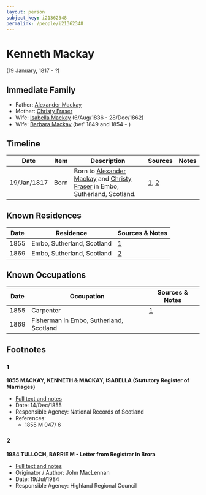 ```yaml
---
layout: person
subject_key: i21362348
permalink: /people/i21362348
---
```


# Kenneth Mackay
(19 January, 1817 - ?)

## Immediate Family

* Father: [Alexander Mackay](./@28762468@-alexander-mackay-b-d.md)
* Mother: [Christy Fraser](./@91889557@-christy-fraser-b-d.md)
* Wife: [Isabella Mackay](./@32127758@-isabella-mackay-b1836-8-6-d1862-12-28.md) (6/Aug/1836 - 28/Dec/1862)
* Wife: [Barbara Mackay](./@52409786@-barbara-mackay-b1849~1854-d.md) (bet' 1849 and 1854 - )

## Timeline

Date | Item | Description | Sources | Notes
---|---|---|---|---
19/Jan/1817 | Born | Born to [Alexander Mackay](./@28762468@-alexander-mackay-b-d.md) and [Christy Fraser](./@91889557@-christy-fraser-b-d.md) in Embo, Sutherland, Scotland. | [1](#1), [2](#2) | 

## Known Residences

Date | Residence | Sources & Notes
---|---|---
1855 | Embo, Sutherland, Scotland | [1](#1)
1869 | Embo, Sutherland, Scotland | [2](#2)

## Known Occupations

Date | Occupation | Sources & Notes
---|---|---
1855 | Carpenter | [1](#1)
1869 | Fisherman in Embo, Sutherland, Scotland | 

## Footnotes

### 1

**1855 MACKAY, KENNETH & MACKAY, ISABELLA (Statutory Register of Marriages)**

* [Full text and notes](../sources/@60749102@-1855-mackay,-kenneth-&-mackay,-isabella-statutory-register-of-marriages-.md)
* Date: 14/Dec/1855
* Responsible Agency: National Records of Scotland
* References: 
  * 1855 M 047/ 6

### 2

**1984 TULLOCH, BARRIE M - Letter from Registrar in Brora**

* [Full text and notes](../sources/@94133243@-1984-tulloch,-barrie-m-letter-from-registrar-in-brora.md)
* Originator / Author: John MacLennan
* Date: 19/Jul/1984
* Responsible Agency: Highland Regional Council

